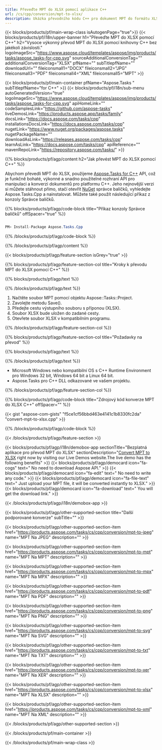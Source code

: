 ```yaml
---
title: Převeďte MPT do XLSX pomocí aplikace C++ 
url: /cs/cpp/conversion/mpt-to-xlsx/ 
description: Ukázka převodního kódu C++ pro dokument MPT do formátu XLSX. Použijte ukázkový kód pro dávkový převod MPT do XLSX v jakékoli aplikaci C++.
---
```


{{< blocks/products/pf/main-wrap-class isAutogenPage="true">}}
{{< blocks/products/pf/i18n/upper-banner h1="Převeďte MPT do XLSX pomocí C++" h2="Vysoce výkonný převod MPT do XLSX pomocí knihovny C++ bez jakékoli závislosti." logoImageSrc="https://www.aspose.cloud/templates/aspose/img/products/tasks/aspose_tasks-for-cpp.svg" sourceAdditionalConversionTag="" additionalConversionTag="XLSX" pfName="" subTitlepfName="" downloadUrl="" fileiconsmall1="DOCX" fileiconsmall2="JPG" fileiconsmall3="PDF" fileiconsmall4="XML" fileiconsmall5="MPT" >}}

{{< blocks/products/pf/main-container pfName="Aspose.Tasks " subTitlepfName="for C++" >}}
{{< blocks/products/pf/i18n/sub-menu autoGeneratedVersion="true" logoImageSrc="https://www.aspose.cloud/templates/aspose/img/products/tasks/aspose_tasks-for-cpp.svg" apiHomeLink="" codeSamplesLink="https://github.com/aspose-tasks" liveDemosLink="https://products.aspose.app/tasks/family" docsLink="https://docs.aspose.com/tasks/cpp" installationsDocsLink="https://docs.aspose.com/tasks/cpp" nugetLink="https://www.nuget.org/packages/aspose.tasks" nugetPackageName="" downloadAsLink="https://releases.aspose.com/tasks/cpp" learnAsLink="https://docs.aspose.com/tasks/cpp" apiReference="" mavenRepoLink="https://repository.aspose.com/tasks/" >}}

{{% blocks/products/pf/agp/content h2="Jak převést MPT do XLSX pomocí C++" %}}

 Abychom převedli MPT do XLSX, použijeme
 [Aspose.Tasks for C++](https://products.aspose.com/tasks/cpp)
 API, což je funkčně bohaté, výkonné a snadno použitelné rozhraní API pro manipulaci a konverzi dokumentů pro platformu C++. Jeho nejnovější verzi si můžete stáhnout přímo, stačí otevřít
 [NuGet](https://www.nuget.org/packages/aspose.tasks)
 správce balíčků, vyhledejte
 Aspose.Tasks.Cpp
 a nainstalovat. Můžete také použít následující příkaz z konzoly Správce balíčků.

{{% blocks/products/pf/agp/code-block title="Příkaz konzoly Správce balíčků" offSpacer="true" %}}

```cs

PM> Install-Package Aspose.Tasks.Cpp

```

{{% /blocks/products/pf/agp/code-block %}}

{{% /blocks/products/pf/agp/content %}}

{{< blocks/products/pf/agp/feature-section isGrey="true" >}}

{{% blocks/products/pf/agp/feature-section-col title="Kroky k převodu MPT do XLSX pomocí C++" %}}

{{% blocks/products/pf/agp/text %}}


{{% /blocks/products/pf/agp/text %}}

1. Načtěte soubor MPT pomocí objektu Aspose::Tasks::Project.
1. Zavolejte metodu Save().
1. Předejte cestu výstupního souboru s příponou (XLSX).
1. Soubor XLSX bude uložen do zadané cesty.
1. Otevřete soubor XLSX v kompatibilním programu.

{{% /blocks/products/pf/agp/feature-section-col %}}

{{% blocks/products/pf/agp/feature-section-col title="Požadavky na převod" %}}

{{% blocks/products/pf/agp/text %}}


{{% /blocks/products/pf/agp/text %}}

- Microsoft Windows nebo kompatibilní OS s C++ Runtime Environment pro Windows 32 bit, Windows 64 bit a Linux 64 bit.
- Aspose.Tasks pro C++ DLL odkazované ve vašem projektu.

{{% /blocks/products/pf/agp/feature-section-col %}}

{{% blocks/products/pf/agp/code-block title="Zdrojový kód konverze MPT do XLSX C++" offSpacer="" %}}

{{< gist "aspose-com-gists" "f5ce1cf56bbd463e4141c1b8330fc2da" "convert-mpt-to-xlsx.cpp" >}}

{{% /blocks/products/pf/agp/code-block %}}

{{< /blocks/products/pf/agp/feature-section >}}

<!-- aboutfile Starts -->

{{< blocks/products/pf/agp/i18n/demobox-app sectionTitle="Bezplatná aplikace pro převod MPT do XLSX" sectionDescription="[Convert MPT to XLSX](https://products.aspose.app/tasks/conversion/mpt-to-xlsx) right now by visiting our Live Demos website.The live demo has the following benefits" >}}
        {{< blocks/products/pf/agp/democard icon="fa-cogs" text=" No need to download Aspose API." >}}
        {{< blocks/products/pf/agp/democard icon="fa-edit" text=" No need to write any code." >}}
        {{< blocks/products/pf/agp/democard icon="fa-file-text" text=" Just upload your MPT file, it will be converted instantly to XLSX." >}}
        {{< blocks/products/pf/agp/democard icon="fa-download" text=" You will get the download link." >}}

{{< /blocks/products/pf/agp/i18n/demobox-app >}}

<!-- aboutfile Ends -->

{{< blocks/products/pf/agp/other-supported-section title="Další podporované konverze" subTitle="" >}}

{{< blocks/products/pf/agp/other-supported-section-item href="https://products.aspose.com/tasks/cs/cpp/conversion/mpt-to-jpeg" name="MPT Na JPEG" description="" >}}

{{< blocks/products/pf/agp/other-supported-section-item href="https://products.aspose.com/tasks/cs/cpp/conversion/mpt-to-mpt" name="MPT Na MPT" description="" >}}

{{< blocks/products/pf/agp/other-supported-section-item href="https://products.aspose.com/tasks/cs/cpp/conversion/mpt-to-mpx" name="MPT Na MPX" description="" >}}

{{< blocks/products/pf/agp/other-supported-section-item href="https://products.aspose.com/tasks/cs/cpp/conversion/mpt-to-pdf" name="MPT Na PDF" description="" >}}

{{< blocks/products/pf/agp/other-supported-section-item href="https://products.aspose.com/tasks/cs/cpp/conversion/mpt-to-png" name="MPT Na PNG" description="" >}}

{{< blocks/products/pf/agp/other-supported-section-item href="https://products.aspose.com/tasks/cs/cpp/conversion/mpt-to-svg" name="MPT Na SVG" description="" >}}

{{< blocks/products/pf/agp/other-supported-section-item href="https://products.aspose.com/tasks/cs/cpp/conversion/mpt-to-txt" name="MPT Na TXT" description="" >}}

{{< blocks/products/pf/agp/other-supported-section-item href="https://products.aspose.com/tasks/cs/cpp/conversion/mpt-to-xer" name="MPT Na XER" description="" >}}

{{< blocks/products/pf/agp/other-supported-section-item href="https://products.aspose.com/tasks/cs/cpp/conversion/mpt-to-xlsx" name="MPT Na XLSX" description="" >}}

{{< blocks/products/pf/agp/other-supported-section-item href="https://products.aspose.com/tasks/cs/cpp/conversion/mpt-to-xml" name="MPT Na XML" description="" >}}



{{< /blocks/products/pf/agp/other-supported-section >}}

{{< /blocks/products/pf/main-container >}}
    
{{< /blocks/products/pf/main-wrap-class >}}